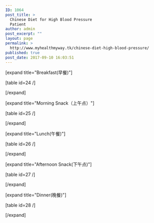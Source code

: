 ```yaml
---
ID: 1064
post_title: >
  Chinese Diet for High Blood Pressure
  Patient
author: admin
post_excerpt: ""
layout: page
permalink: >
  http://www.myhealthmyway.tk/chinese-diet-high-blood-pressure/
published: true
post_date: 2017-09-10 16:03:51
---
```

<div id="pl-1064"  class="panel-layout" ><div id="pg-1064-0"  class="panel-grid panel-no-style"  data-style="{&quot;background_display&quot;:&quot;tile&quot;,&quot;cell_alignment&quot;:&quot;flex-start&quot;}" ><div id="pgc-1064-0-0"  class="panel-grid-cell"  data-weight="1" ><div id="panel-1064-0-0-0" class="so-panel widget widget_sow-editor panel-first-child panel-last-child" data-index="0" data-style="{&quot;background_display&quot;:&quot;tile&quot;}" ><div class="so-widget-sow-editor so-widget-sow-editor-base">
<div class="siteorigin-widget-tinymce textwidget">
	<p style="text-align: left;">[expand title="Breakfast(早餐)"]</p>
<p>[table id=24 /]</p>
<p style="text-align: left;">[/expand]</p>
<p style="text-align: left;">[expand title="Morning Snack（上午点）"]</p>
<p>[table id=25 /]</p>
<p style="text-align: left;">[/expand]</p>
<p style="text-align: left;">[expand title="Lunch(午餐)"]</p>
<p>[table id=26 /]</p>
<p style="text-align: left;">[/expand]</p>
<p style="text-align: left;">[expand title="Afternoon Snack(下午点)"]</p>
<p>[table id=27 /]</p>
<p style="text-align: left;">[/expand]</p>
<p style="text-align: left;">[expand title="Dinner(晚餐)"]</p>
<p>[table id=28 /]</p>
<p style="text-align: left;">[/expand]</p></div>
</div></div></div></div></div>